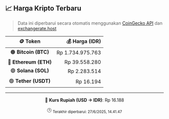 

<!-- HARGA_KRIPTO -->
## 📈 Harga Kripto Terbaru

> Data ini diperbarui secara otomatis menggunakan [CoinGecko API](https://www.coingecko.com/) dan [exchangerate.host](https://exchangerate.host/)

<div align="center">

| 🪙 Token | 💰 Harga (IDR) |
|:------:|---------------:|
| 🟠 **Bitcoin (BTC)**   | Rp 1.734.975.763 |
| 🔵 **Ethereum (ETH)**  | Rp 39.558.280 |
| 🟣 **Solana (SOL)**    | Rp 2.283.514 |
| 🟢 **Tether (USDT)**   | Rp 16.194 |

---

💱 **Kurs Rupiah (USD → IDR)**: Rp 16.188

🕒 <sub>Terakhir diperbarui: 27/6/2025, 14.41.47</sub>

</div>
<!-- /HARGA_KRIPTO -->
